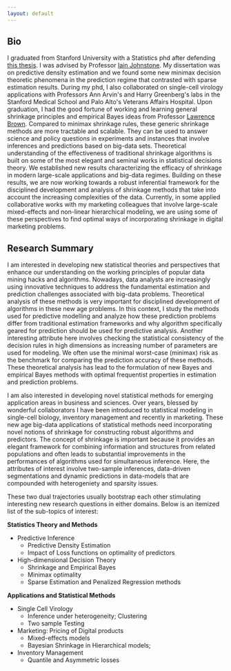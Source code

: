 ```yaml
---
layout: default
---
```

## Bio

I graduated from Stanford University with a Statistics phd after defending [this thesis](http://www-bcf.usc.edu/~gourab/gourab-thesis.pdf). I was advised by Professor [Iain Johnstone](http://statweb.stanford.edu/~imj/). My dissertation was on predictive density estimation and we found some new minimax decision theoretic phenomena in the prediction regime that contrasted with  sparse estimation results. During my phd, I also collaborated on single-cell virology applications with Professors Ann Arvin's and Harry Greenberg's labs in the Stanford Medical School and Palo Alto's Veterans Affairs Hospital. Upon graduation, I had the good fortune of working and learning general shrinkage principles and empirical Bayes ideas from Professor [Lawrence Brown](https://en.wikipedia.org/wiki/Lawrence_D._Brown). Compared to minimax shrinkage rules, these generic shrinkage methods are more tractable and scalable. They can be used to answer science and policy questions in experiments and instances that involve inferences and predictions based on big-data sets. Theoretical understanding of the effectiveness of traditional shrinkage algorithms is built on some of the most elegant and seminal works in statistical decisions theory. We established new results characterizing the efficacy of shrinkage in modern large-scale applications and big-data regimes. Building on these results, we are now working towards a robust inferential framework for the disciplined development and analysis of shrinkage methods that take into account the increasing complexities of the data. Currently, in some applied collaborative works with my marketing colleagues that involve large-scale mixed-effects and non-linear hierarchical modeling, we are using some of these perspectives to find optimal ways of incorporating shrinkage in digital marketing problems.

## Research Summary

I am interested in developing new statistical theories and perspectives that enhance our understanding on the working principles of popular data mining hacks and algorithms. Nowadays, data analysts are increasingly using innovative techniques to address the fundamental estimation and prediction challenges associated with big-data problems. Theoretical analysis of  these methods is very important for disciplined development of algorithms in these new age problems. In this context, I study the methods used for predictive modelling and analyze how these prediction problems differ from traditional estimation frameworks and why algorithm specifically geared for prediction should be used for predictive analysis. Another interesting attribute here involves checking the statistical consistency of the decision rules in high dimensions as increasing number of parameters are used for modeling.  We often use the minimal worst-case  (minimax) risk as the benchmark  for comparing the prediction accuracy of these methods. These theoretical analysis has lead to the formulation of new Bayes and empirical Bayes methods with optimal frequentist properties in estimation and prediction problems.  

I am also interested in developing novel statistical methods for emerging application areas in business and sciences. Over years, blessed by wonderful collaborators I have been introduced to statistical modeling in single-cell biology, inventory management and recently in marketing. These new age big-data applications of statistical methods need incorporating novel notions of shrinkage for constructing robust algorithms and predictors. The concept of shrinkage is important because it provides an elegant framework for combining information and structures from related populations and often leads to substantial improvements in the performances of algorithms used for simultaneous inference.  Here, the attributes of interest involve two-sample inferences, data-driven segmentations and dynamic predictions in data-models that are compounded with heterogeniety and sparsity issues.  

These two dual trajectories usually bootstrap each other stimulating interesting new research questions in either domains. Below is an itemized list of the sub-topics of interest: 

**Statistics Theory and Methods** 
  - Predictive Inference 
    - Predictive Density Estimation
    - Impact of Loss functions on optimality of predictors
  - High-dimensional Decision Theory 
    - Shrinkage and Empirical Bayes 
    - Minimax optimality   
    - Sparse Estimation and Penalized Regression methods  

**Applications and Statistical Methods**
  - Single Cell Virology
    - Inference under heterogeneity; Clustering 
    - Two sample Testing
  - Marketing: Pricing of Digital products
    - Mixed-effects models
    - Bayesian Shrinkage in Hierarchical models; 
  - Inventory Management 
    - Quantile and Asymmetric losses  


<!--
<br/>
I am an Assistant Professor of Data Sciences and Operations in the University of Southern California. I am a member of the USC Marshall Statistics Group. I graduated from Stanford University with a Statistics PhD in 2013, after defending <a href='http://www-bcf.usc.edu/~gourab/gourab-thesis.pdf'><i><font face="verdana" color="teal">this thesis</font></i></a>.  My advisor at Stanford was  <a href='http://statweb.stanford.edu/~imj/'><font face="verdana" color="teal"> Iain Johnstone</font></a>. Prior to that, I studied at <a href='http://www.isical.ac.in'><font face="verdana" color="teal">Indian Statistical Institute</font></a> for my  Bachelor's and Master's degrees. 
<br/>
<br/>
<b>Research Interests:</b>  
My research interests include high-dimensional statistics, empirical Bayes &amp shrinkage methods, penalized regression and statistical prediction analysis. I am particularly interested in formulating new Bayes and empirical Bayes methods with optimal frequentist properties in estimation and prediction problems. I am also involved in developing novel statistical algorithms for big-data applications in health-care and management sciences. These applications involves two-sample inferences, data-driven segmentations and dynamic predictions which are again compounded with heterogeniety and sparsity issues. 
<br/>
&#9658; <b>Methods:</b> Predictive Inference, Empirical Bayes and Shrinkage Methodology, Sparse Estimation, Cross-classified models, Mixed-effects modeling
<br/>
&#9658; <b>Applications:</b> Single-Cell Virology, Inventory Management, Optimal Pricing of digital goods.   
<br/>
-->
